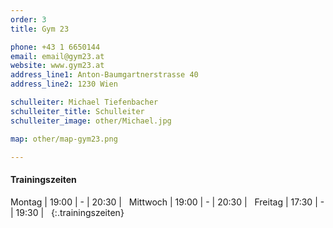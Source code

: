 ```yaml
---
order: 3
title: Gym 23

phone: +43 1 6650144
email: email@gym23.at
website: www.gym23.at
address_line1: Anton-Baumgartnerstrasse 40
address_line2: 1230 Wien

schulleiter: Michael Tiefenbacher
schulleiter_title: Schulleiter 
schulleiter_image: other/Michael.jpg

map: other/map-gym23.png

---
```


#### Trainingszeiten

Montag     | 19:00 | - | 20:30 | &nbsp;
Mittwoch   | 19:00 | - | 20:30 | &nbsp;
Freitag    | 17:30 | - | 19:30 | &nbsp;
{:.trainingszeiten}


